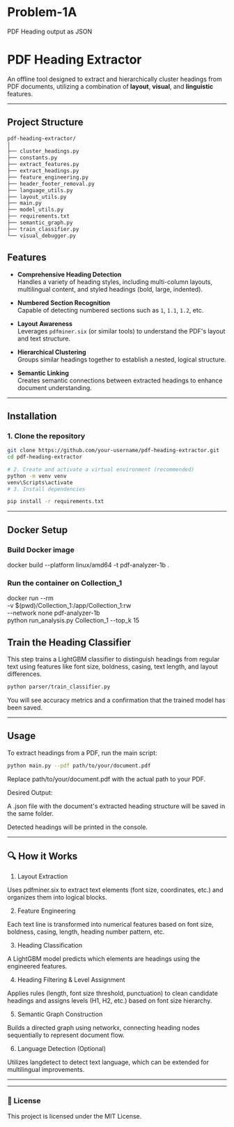# Problem-1A
PDF Heading output as JSON

#  PDF Heading Extractor

An offline tool designed to extract and hierarchically cluster headings from PDF documents, utilizing a combination of **layout**, **visual**, and **linguistic** features.

---
##  Project Structure
```bash
pdf-heading-extractor/
│
├── cluster_headings.py          
├── constants.py                
├── extract_features.py         
├── extract_headings.py         
├── feature_engineering.py      
├── header_footer_removal.py     
├── language_utils.py            
├── layout_utils.py              
├── main.py                      
├── model_utils.py               
├── requirements.txt             
├── semantic_graph.py           
├── train_classifier.py          
└── visual_debugger.py           

```
##  Features

- **Comprehensive Heading Detection**  
  Handles a variety of heading styles, including multi-column layouts, multilingual content, and styled headings (bold, large, indented).

- **Numbered Section Recognition**  
  Capable of detecting numbered sections such as `1`, `1.1`, `1.2`, etc.

- **Layout Awareness**  
  Leverages `pdfminer.six` (or similar tools) to understand the PDF's layout and text structure.

- **Hierarchical Clustering**  
  Groups similar headings together to establish a nested, logical structure.

- **Semantic Linking**  
  Creates semantic connections between extracted headings to enhance document understanding.

---

##  Installation

### 1. Clone the repository

```bash
git clone https://github.com/your-username/pdf-heading-extractor.git
cd pdf-heading-extractor

# 2. Create and activate a virtual environment (recommended)
python -m venv venv
venv\Scripts\activate
# 3. Install dependencies

pip install -r requirements.txt
```
---
## Docker Setup
### Build Docker image
docker build --platform linux/amd64 -t pdf-analyzer-1b .

### Run the container on Collection_1
docker run --rm \
-v $(pwd)/Collection_1:/app/Collection_1:rw \
--network none pdf-analyzer-1b \
python run_analysis.py Collection_1 --top_k 15


##  Train the Heading Classifier
This step trains a LightGBM classifier to distinguish headings from regular text using features like font size, boldness, casing, text length, and layout differences.
```bash
python parser/train_classifier.py
```
You will see accuracy metrics and a confirmation that the trained model has been saved.

---

##  Usage
To extract headings from a PDF, run the main script:
```bash
python main.py --pdf path/to/your/document.pdf
```
Replace path/to/your/document.pdf with the actual path to your PDF.

Desired Output:

A .json file with the document's extracted heading structure will be saved in the same folder.

Detected headings will be printed in the console.

---
## 🔍 How it Works
1. Layout Extraction
   
Uses pdfminer.six to extract text elements (font size, coordinates, etc.) and organizes them into logical blocks.

2. Feature Engineering
   
Each text line is transformed into numerical features based on font size, boldness, casing, length, heading number pattern, etc.

3. Heading Classification
   
A LightGBM model predicts which elements are headings using the engineered features.

4. Heading Filtering & Level Assignment
   
Applies rules (length, font size threshold, punctuation) to clean candidate headings and assigns levels (H1, H2, etc.) based on font size hierarchy.

5. Semantic Graph Construction
    
Builds a directed graph using networkx, connecting heading nodes sequentially to represent document flow.

6. Language Detection (Optional)
    
Utilizes langdetect to detect text language, which can be extended for multilingual improvements.

---



---

### 📄 License

This project is licensed under the MIT License.




